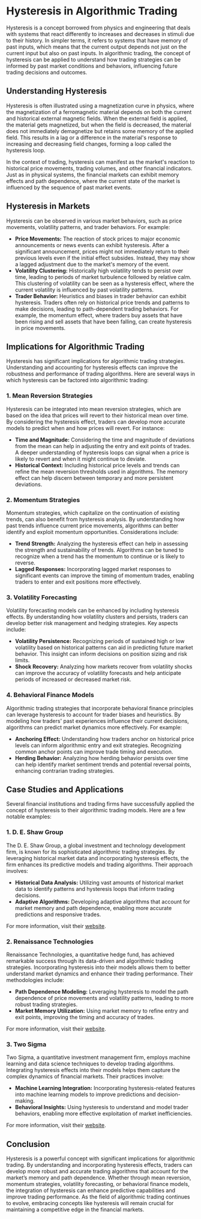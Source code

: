 # Hysteresis in Algorithmic Trading

Hysteresis is a concept borrowed from physics and engineering that deals with systems that react differently to increases and decreases in stimuli due to their history. In simpler terms, it refers to systems that have memory of past inputs, which means that the current output depends not just on the current input but also on past inputs. In algorithmic trading, the concept of hysteresis can be applied to understand how trading strategies can be informed by past market conditions and behaviors, influencing future trading decisions and outcomes.

## Understanding Hysteresis

Hysteresis is often illustrated using a magnetization curve in physics, where the magnetization of a ferromagnetic material depends on both the current and historical external magnetic fields. When the external field is applied, the material gets magnetized, but when the field is decreased, the material does not immediately demagnetize but retains some memory of the applied field. This results in a lag or a difference in the material's response to increasing and decreasing field changes, forming a loop called the hysteresis loop.

In the context of trading, hysteresis can manifest as the market's reaction to historical price movements, trading volumes, and other financial indicators. Just as in physical systems, the financial markets can exhibit memory effects and path dependence, where the current state of the market is influenced by the sequence of past market events.

## Hysteresis in Markets

Hysteresis can be observed in various market behaviors, such as price movements, volatility patterns, and trader behaviors. For example:
- **Price Movements:** The reaction of stock prices to major economic announcements or news events can exhibit hysteresis. After a significant announcement, prices might not immediately return to their previous levels even if the initial effect subsides. Instead, they may show a lagged adjustment due to the market's memory of the event.
- **Volatility Clustering:** Historically high volatility tends to persist over time, leading to periods of market turbulence followed by relative calm. This clustering of volatility can be seen as a hysteresis effect, where the current volatility is influenced by past volatility patterns.
- **Trader Behavior:** Heuristics and biases in trader behavior can exhibit hysteresis. Traders often rely on historical price trends and patterns to make decisions, leading to path-dependent trading behaviors. For example, the momentum effect, where traders buy assets that have been rising and sell assets that have been falling, can create hysteresis in price movements.

## Implications for Algorithmic Trading

Hysteresis has significant implications for algorithmic trading strategies. Understanding and accounting for hysteresis effects can improve the robustness and performance of trading algorithms. Here are several ways in which hysteresis can be factored into algorithmic trading:

### 1. Mean Reversion Strategies

Hysteresis can be integrated into mean reversion strategies, which are based on the idea that prices will revert to their historical mean over time. By considering the hysteresis effect, traders can develop more accurate models to predict when and how prices will revert. For instance:
- **Time and Magnitude:** Considering the time and magnitude of deviations from the mean can help in adjusting the entry and exit points of trades. A deeper understanding of hysteresis loops can signal when a price is likely to revert and when it might continue to deviate.
- **Historical Context:** Including historical price levels and trends can refine the mean reversion thresholds used in algorithms. The memory effect can help discern between temporary and more persistent deviations.

### 2. Momentum Strategies

Momentum strategies, which capitalize on the continuation of existing trends, can also benefit from hysteresis analysis. By understanding how past trends influence current price movements, algorithms can better identify and exploit momentum opportunities. Considerations include:
- **Trend Strength:** Analyzing the hysteresis effect can help in assessing the strength and sustainability of trends. Algorithms can be tuned to recognize when a trend has the momentum to continue or is likely to reverse.
- **Lagged Responses:** Incorporating lagged market responses to significant events can improve the timing of momentum trades, enabling traders to enter and exit positions more effectively.

### 3. Volatility Forecasting

Volatility forecasting models can be enhanced by including hysteresis effects. By understanding how volatility clusters and persists, traders can develop better risk management and hedging strategies. Key aspects include:
- **Volatility Persistence:** Recognizing periods of sustained high or low volatility based on historical patterns can aid in predicting future market behavior. This insight can inform decisions on position sizing and risk limits.
- **Shock Recovery:** Analyzing how markets recover from volatility shocks can improve the accuracy of volatility forecasts and help anticipate periods of increased or decreased market risk.

### 4. Behavioral Finance Models

Algorithmic trading strategies that incorporate behavioral finance principles can leverage hysteresis to account for trader biases and heuristics. By modeling how traders' past experiences influence their current decisions, algorithms can predict market dynamics more effectively. For example:
- **Anchoring Effect:** Understanding how traders anchor on historical price levels can inform algorithmic entry and exit strategies. Recognizing common anchor points can improve trade timing and execution.
- **Herding Behavior:** Analyzing how herding behavior persists over time can help identify market sentiment trends and potential reversal points, enhancing contrarian trading strategies.

## Case Studies and Applications

Several financial institutions and trading firms have successfully applied the concept of hysteresis to their algorithmic trading models. Here are a few notable examples:

### 1. D. E. Shaw Group

The D. E. Shaw Group, a global investment and technology development firm, is known for its sophisticated algorithmic trading strategies. By leveraging historical market data and incorporating hysteresis effects, the firm enhances its predictive models and trading algorithms. Their approach involves:
- **Historical Data Analysis:** Utilizing vast amounts of historical market data to identify patterns and hysteresis loops that inform trading decisions.
- **Adaptive Algorithms:** Developing adaptive algorithms that account for market memory and path dependence, enabling more accurate predictions and responsive trades.

For more information, visit their [website](https://www.deshaw.com).

### 2. Renaissance Technologies

Renaissance Technologies, a quantitative hedge fund, has achieved remarkable success through its data-driven and algorithmic trading strategies. Incorporating hysteresis into their models allows them to better understand market dynamics and enhance their trading performance. Their methodologies include:
- **Path Dependence Modeling:** Leveraging hysteresis to model the path dependence of price movements and volatility patterns, leading to more robust trading strategies.
- **Market Memory Utilization:** Using market memory to refine entry and exit points, improving the timing and accuracy of trades.

For more information, visit their [website](https://www.rentec.com).

### 3. Two Sigma

Two Sigma, a quantitative investment management firm, employs machine learning and data science techniques to develop trading algorithms. Integrating hysteresis effects into their models helps them capture the complex dynamics of financial markets. Their practices involve:
- **Machine Learning Integration:** Incorporating hysteresis-related features into machine learning models to improve predictions and decision-making.
- **Behavioral Insights:** Using hysteresis to understand and model trader behaviors, enabling more effective exploitation of market inefficiencies.

For more information, visit their [website](https://www.twosigma.com).

## Conclusion

Hysteresis is a powerful concept with significant implications for algorithmic trading. By understanding and incorporating hysteresis effects, traders can develop more robust and accurate trading algorithms that account for the market’s memory and path dependence. Whether through mean reversion, momentum strategies, volatility forecasting, or behavioral finance models, the integration of hysteresis can enhance predictive capabilities and improve trading performance. As the field of algorithmic trading continues to evolve, embracing concepts like hysteresis will remain crucial for maintaining a competitive edge in the financial markets.